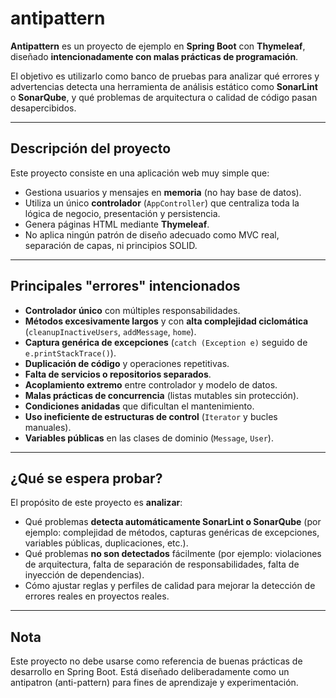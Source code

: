 # antipattern

**Antipattern** es un proyecto de ejemplo en **Spring Boot** con **Thymeleaf**, diseñado **intencionadamente con malas prácticas de programación**.

El objetivo es utilizarlo como banco de pruebas para analizar qué errores y advertencias detecta una herramienta de análisis estático como **SonarLint** o **SonarQube**, y qué problemas de arquitectura o calidad de código pasan desapercibidos.

---

## Descripción del proyecto

Este proyecto consiste en una aplicación web muy simple que:

- Gestiona usuarios y mensajes en **memoria** (no hay base de datos).
- Utiliza un único **controlador** (`AppController`) que centraliza toda la lógica de negocio, presentación y persistencia.
- Genera páginas HTML mediante **Thymeleaf**.
- No aplica ningún patrón de diseño adecuado como MVC real, separación de capas, ni principios SOLID.

---

## Principales "errores" intencionados

- **Controlador único** con múltiples responsabilidades.
- **Métodos excesivamente largos** y con **alta complejidad ciclomática** (`cleanupInactiveUsers`, `addMessage`, `home`).
- **Captura genérica de excepciones** (`catch (Exception e)` seguido de `e.printStackTrace()`).
- **Duplicación de código** y operaciones repetitivas.
- **Falta de servicios o repositorios separados**.
- **Acoplamiento extremo** entre controlador y modelo de datos.
- **Malas prácticas de concurrencia** (listas mutables sin protección).
- **Condiciones anidadas** que dificultan el mantenimiento.
- **Uso ineficiente de estructuras de control** (`Iterator` y bucles manuales).
- **Variables públicas** en las clases de dominio (`Message`, `User`).

---

## ¿Qué se espera probar?

El propósito de este proyecto es **analizar**:

- Qué problemas **detecta automáticamente SonarLint o SonarQube** (por ejemplo: complejidad de métodos, capturas genéricas de excepciones, variables públicas, duplicaciones, etc.).
- Qué problemas **no son detectados** fácilmente (por ejemplo: violaciones de arquitectura, falta de separación de responsabilidades, falta de inyección de dependencias).
- Cómo ajustar reglas y perfiles de calidad para mejorar la detección de errores reales en proyectos reales.

---

## Nota
Este proyecto no debe usarse como referencia de buenas prácticas de desarrollo en Spring Boot.
Está diseñado deliberadamente como un antipatron (anti-pattern) para fines de aprendizaje y experimentación.
